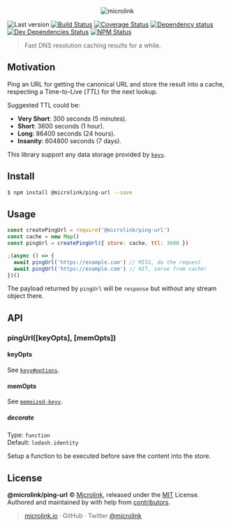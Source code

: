 <div align="center">
  <img src="https://cdn.microlink.io/logo/banner.png" alt="microlink">
</div>

![Last version](https://img.shields.io/github/tag/microlinkhq/ping-url.svg?style=flat-square)
[![Build Status](https://img.shields.io/travis/com/microlinkhq/ping-url/master.svg?style=flat-square)](https://travis-ci.com/microlink/ping-url)
[![Coverage Status](https://img.shields.io/coveralls/microlinkhq/ping-url.svg?style=flat-square)](https://coveralls.io/github/microlinkhq/ping-url)
[![Dependency status](https://img.shields.io/david/microlinkhq/ping-url.svg?style=flat-square)](https://david-dm.org/microlinkhq/ping-url)
[![Dev Dependencies Status](https://img.shields.io/david/dev/microlinkhq/ping-url.svg?style=flat-square)](https://david-dm.org/microlinkhq/ping-url#info=devDependencies)
[![NPM Status](https://img.shields.io/npm/dm/@microlink/ping-url.svg?style=flat-square)](https://www.npmjs.org/package/@microlink/ping-url)

> Fast DNS resolution caching results for a while.

## Motivation

Ping an URL for getting the canonical URL and store the result into a cache, respecting a Time-to-Live (*TTL*) for the next lookup.

Suggested TTL could be:

- **Very Short**: 300 seconds (5 minutes).
- **Short**: 3600 seconds (1 hour).
- **Long**: 86400 seconds (24 hours).
- **Insanity**: 604800 seconds (7 days).

This library support any data storage provided by [`keyv`](https://npm.im/keyv).

## Install

```bash
$ npm install @microlink/ping-url --save
```

## Usage

```js
const createPingUrl = require('@microlink/ping-url')
const cache = new Map()
const pingUrl = createPingUrl({ store: cache, ttl: 3600 })

;(async () => {
  await pingUrl('https://example.com') // MISS, do the request
  await pingUrl('https://example.com') // HIT, serve from cache!
})()
```

The payload returned by `pingUrl` will be `response` but without any stream object there.

## API

### pingUrl([keyOpts], [memOpts])

#### keyOpts

See [`keyv#options`](https://www.npmjs.com/package/keyv#new-keyvuri-options).

#### memOpts

See [`memoized-keyv`](https://www.npmjs.com/package/memoized-keyv).

##### decorate

Type: `function`<br/>
Default: `lodash.identity`

Setup a function to be executed before save the content into the store.

## License

**@microlink/ping-url** © [Microlink](https://microlink.io), released under the [MIT](https://github.com/microlink/ping-url/blob/master/LICENSE.md) License.<br>
Authored and maintained by  with help from [contributors](https://github.com/microlink/ping-url/contributors).

> [microlink.io](https://microlink.io) · GitHub [](https://github.com/microlink) · Twitter [@microlink](https://twitter.com/microlink)
